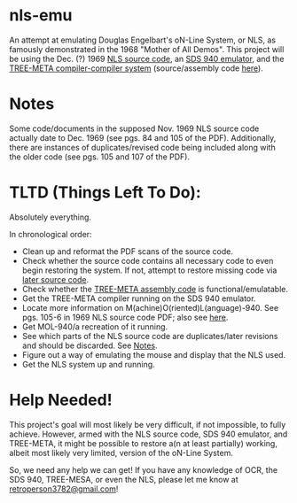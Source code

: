 # nls-emu
An attempt at emulating Douglas Engelbart's oN-Line System, or NLS, as famously demonstrated in the 1968 "Mother of All Demos". This project will be using the Dec. (?) 1969 [NLS source code](https://bitsavers.org/pdf/sri/arc/sds-940/NLS_Sources_Part_1_Nov69.pdf), an [SDS 940 emulator](https://github.com/simh/simh), and the [TREE-META compiler-compiler system](https://en.wikipedia.org/wiki/TREE-META) (source/assembly code [here](https://github.com/jimwhite/treemeta)).

# Notes

Some code/documents in the supposed Nov. 1969 NLS source code actually date to Dec. 1969 (see pgs. 84 and 105 of the PDF). Additionally, there are instances of duplicates/revised code being included along with the older code (see pgs. 105 and 107 of the PDF).

# TLTD (Things Left To Do):

Absolutely everything.

In chronological order:
- Clean up and reformat the PDF scans of the source code.
- Check whether the source code contains all necessary code to even begin restoring the system. If not, attempt to restore missing code via [later source code](https://www.computerhistory.org/collections/catalog/102706982).
- Check whether the [TREE-META assembly code](https://github.com/jimwhite/treemeta/blob/master/rulifson-1968/tree-meta.a) is functional/emulatable.
- Get the TREE-META compiler running on the SDS 940 emulator.
- Locate more information on M(achine)O(riented)L(anguage)-940. See pgs. 105-6 in 1969 NLS source code PDF; also see [here](http://bitsavers.trailing-edge.com/pdf/sri/arc/rulifson/MOL940_Preliminary_Specification_For_An_Algol-Like_Machine_Oriented_Language_For_The_SDS_940_Mar68.pdf).
- Get MOL-940/a recreation of it running.
- See which parts of the NLS source code are duplicates/later revisions and should be discarded. See [Notes](https://github.com/artech-dvd/nls-emu/edit/main/README.md#notes).
- Figure out a way of emulating the mouse and display that the NLS used.
- Get the NLS system up and running.

# Help Needed!
This project's goal will most likely be very difficult, if not impossible, to fully achieve. However, armed with the NLS source code, SDS 940 emulator, and  TREE-META, it might be possible to restore a(n at least partially) working, albeit most likely very limited, version of the oN-Line System.

So, we need any help we can get! If you have any knowledge of OCR, the SDS 940, TREE-MESA, or even the NLS, please let me know at retroperson3782@gmail.com!